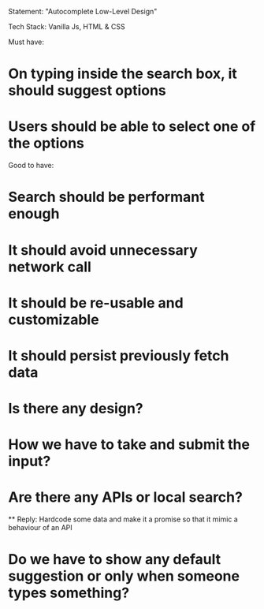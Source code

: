 Statement: "Autocomplete Low-Level Design"

Tech Stack: Vanilla Js, HTML & CSS

Must have:

# On typing inside the search box, it should suggest options

# Users should be able to select one of the options

Good to have:

# Search should be performant enough

# It should avoid unnecessary network call

# It should be re-usable and customizable

# It should persist previously fetch data

<!-- Questions that can be asked -->

<!-- Before starting -->

# Is there any design?

# How we have to take and submit the input?

# Are there any APIs or local search?

\*\* Reply: Hardcode some data and make it a promise so that it mimic a behaviour of an API

# Do we have to show any default suggestion or only when someone types something?
